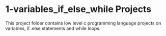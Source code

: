 # 1-variables_if_else_while Projects
This project folder contains low level c programming language projects on variables, if..else statements and while loops.
